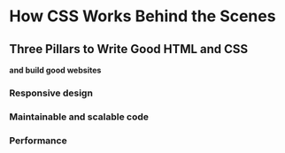 # How CSS Works Behind the Scenes

## Three Pillars to Write Good HTML and CSS

**and build good websites**

### Responsive design

### Maintainable and scalable code

### Performance
